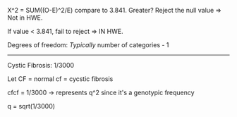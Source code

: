 X^2 = SUM((O-E)^2/E) compare to 3.841. Greater? Reject the null value => Not in HWE.

If value < 3.841, fail to reject => IN HWE.

Degrees of freedom: _Typically_ number of categories - 1

------

Cystic Fibrosis: 1/3000

Let CF = normal
cf = cycstic fibrosis

cfcf = 1/3000 -> represents q^2 since it's a genotypic frequency

q = sqrt(1/3000)